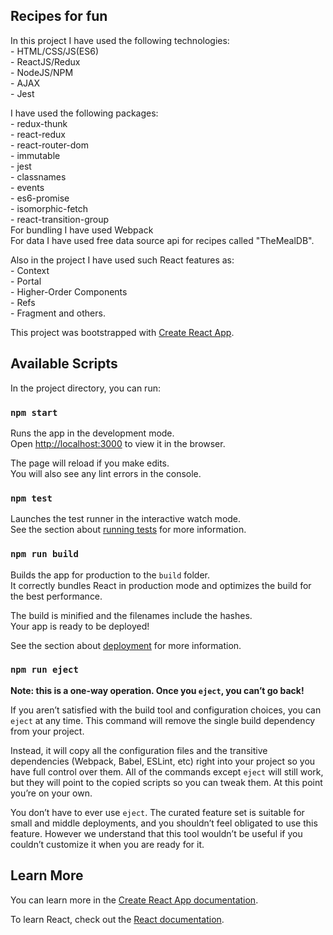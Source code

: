 ## Recipes for fun
In this project I have used the following technologies:<br>
    - HTML/CSS/JS(ES6)<br>
    - ReactJS/Redux<br>
    - NodeJS/NPM<br>
    - AJAX<br>
    - Jest<br>

I have used the following packages:<br>
    - redux-thunk<br>
    - react-redux<br>
    - react-router-dom<br>
    - immutable<br>
    - jest<br>
    - classnames<br>
    - events<br>
    - es6-promise<br>
    - isomorphic-fetch<br>
    - react-transition-group<br>
    For bundling I have used Webpack <br>
    For data I have used free data source api for recipes called "TheMealDB".

Also in the project I have used such React features as: <br>
    - Context<br>
    - Portal<br>
    - Higher-Order Components<br>
    - Refs<br>
    - Fragment and others.<br>

This project was bootstrapped with [Create React App](https://github.com/facebook/create-react-app).

## Available Scripts

In the project directory, you can run:

### `npm start`

Runs the app in the development mode.<br>
Open [http://localhost:3000](http://localhost:3000) to view it in the browser.

The page will reload if you make edits.<br>
You will also see any lint errors in the console.

### `npm test`

Launches the test runner in the interactive watch mode.<br>
See the section about [running tests](https://facebook.github.io/create-react-app/docs/running-tests) for more information.

### `npm run build`

Builds the app for production to the `build` folder.<br>
It correctly bundles React in production mode and optimizes the build for the best performance.

The build is minified and the filenames include the hashes.<br>
Your app is ready to be deployed!

See the section about [deployment](https://facebook.github.io/create-react-app/docs/deployment) for more information.

### `npm run eject`

**Note: this is a one-way operation. Once you `eject`, you can’t go back!**

If you aren’t satisfied with the build tool and configuration choices, you can `eject` at any time. This command will remove the single build dependency from your project.

Instead, it will copy all the configuration files and the transitive dependencies (Webpack, Babel, ESLint, etc) right into your project so you have full control over them. All of the commands except `eject` will still work, but they will point to the copied scripts so you can tweak them. At this point you’re on your own.

You don’t have to ever use `eject`. The curated feature set is suitable for small and middle deployments, and you shouldn’t feel obligated to use this feature. However we understand that this tool wouldn’t be useful if you couldn’t customize it when you are ready for it.

## Learn More

You can learn more in the [Create React App documentation](https://facebook.github.io/create-react-app/docs/getting-started).

To learn React, check out the [React documentation](https://reactjs.org/).
